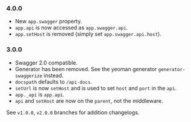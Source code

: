 ### 4.0.0

* New `app.swagger` property.
* `app.api` is now accessed as `app.swagger.api`.
* `app.setHost` is removed (simply set `app.swagger.api.host`).

### 3.0.0

* Swagger 2.0 compatible.
* Generator has been removed. See the yeoman generator `generator-swaggerize` instead.
* `docspath` defaults to `/api-docs`.
* `setUrl` is now `setHost` and is used to set `host` and `port` in the `api`.
* `app._api` is `app.api`.
* `api` and `setHost` are now on the `parent`, not the middleware.

See `v1.0.0`, `v2.0.0` branches for addition changelogs.
